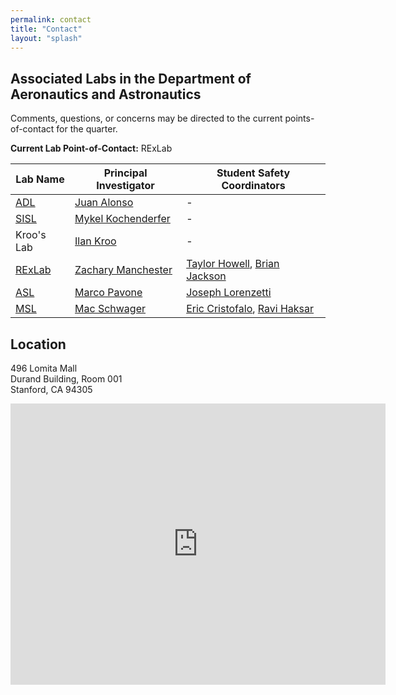 ```yaml
---
permalink: contact
title: "Contact"
layout: "splash"
---
```


## Associated Labs in the Department of Aeronautics and Astronautics

Comments, questions, or concerns may be directed to the current points-of-contact for the quarter. 

**Current Lab Point-of-Contact:** RExLab

| Lab Name | Principal Investigator | Student Safety Coordinators|
| --- |------------------------| ------------------------|
| [ADL](http://adl.stanford.edu/) | [Juan Alonso ](http://adl.stanford.edu/people/jjalonso.html) | - |
| [SISL](http://web.stanford.edu/group/sisl/cgi-bin/wordpress/) | [Mykel Kochenderfer](http://mykel.kochenderfer.com/) | - |
| Kroo's Lab | [Ilan Kroo](https://profiles.stanford.edu/ilan-kroo) | - |
| [RExLab](https://rexlab.stanford.edu/) | [Zachary Manchester](http://zacmanchester.github.io/) | [Taylor Howell](https://rexlab.stanford.edu/people.html), [Brian Jackson](https://rexlab.stanford.edu/people.html) |
| [ASL](https://asl.stanford.edu/) | [Marco Pavone](http://web.stanford.edu/~pavone/) | [Joseph Lorenzetti](https://asl.stanford.edu/people/joseph-lorenzetti/) |
| [MSL](https://msl.stanford.edu/) | [Mac Schwager](https://web.stanford.edu/~schwager/) | [Eric Cristofalo](https://msl.stanford.edu/people/eric-cristofalo), [Ravi Haksar](https://msl.stanford.edu/people/ravi-haksar) |

## Location
496 Lomita Mall  
Durand Building, Room 001  
Stanford, CA 94305

<iframe src="https://www.google.com/maps/embed?pb=!1m18!1m12!1m3!1d2351.808908792266!2d-122.17444530933123!3d37.42680348524618!2m3!1f0!2f0!3f0!3m2!1i1024!2i768!4f13.1!3m3!1m2!1s0x808fbb2aa1a2e6c7%3A0x150c778bd3b558cf!2sDurand+Building%2C+496+Lomita+Mall%2C+Stanford%2C+CA+94305!5e0!3m2!1sen!2sus!4v1535132433064" width="600" height="450" frameborder="0" style="border:0" allowfullscreen></iframe>
